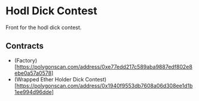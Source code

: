 # Hodl Dick Contest

Front for the hodl dick contest.

## Contracts

* (Factory)[https://polygonscan.com/address/0xe77edd217c589aba9887edf802e8ebe0a57a0578]
* (Wrapped Ether Holder Dick Contest)[https://polygonscan.com/address/0x1940f9553db7608a06d308ee1d1b1ee994d96dde]

